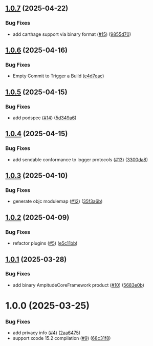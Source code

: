 ## [1.0.7](https://github.com/amplitude/AmplitudeCore-Swift/compare/v1.0.6...v1.0.7) (2025-04-22)


### Bug Fixes

* add carthage support via binary format ([#15](https://github.com/amplitude/AmplitudeCore-Swift/issues/15)) ([9855d70](https://github.com/amplitude/AmplitudeCore-Swift/commit/9855d706478c1094ef53de118726ba05b147061f))

## [1.0.6](https://github.com/amplitude/AmplitudeCore-Swift/compare/v1.0.5...v1.0.6) (2025-04-16)


### Bug Fixes

* Empty Commit to Trigger a Build ([e4d7eac](https://github.com/amplitude/AmplitudeCore-Swift/commit/e4d7eaca621e739b1102a5429b5556c237638688))

## [1.0.5](https://github.com/amplitude/AmplitudeCore-Swift/compare/v1.0.4...v1.0.5) (2025-04-15)


### Bug Fixes

* add podspec ([#14](https://github.com/amplitude/AmplitudeCore-Swift/issues/14)) ([5d349a6](https://github.com/amplitude/AmplitudeCore-Swift/commit/5d349a6fa6e5782db151a3982639f7ef3a7309e1))

## [1.0.4](https://github.com/amplitude/AmplitudeCore-Swift/compare/v1.0.3...v1.0.4) (2025-04-15)


### Bug Fixes

* add sendable conformance to logger protocols ([#13](https://github.com/amplitude/AmplitudeCore-Swift/issues/13)) ([3300da8](https://github.com/amplitude/AmplitudeCore-Swift/commit/3300da8f34e15aca309a227612bbe9e0c7bcb68b))

## [1.0.3](https://github.com/amplitude/AmplitudeCore-Swift/compare/v1.0.2...v1.0.3) (2025-04-10)


### Bug Fixes

* generate objc modulemap ([#12](https://github.com/amplitude/AmplitudeCore-Swift/issues/12)) ([35f3a6b](https://github.com/amplitude/AmplitudeCore-Swift/commit/35f3a6b31ab0981fed0f679efd5dabb3cecf7538))

## [1.0.2](https://github.com/amplitude/AmplitudeCore-Swift/compare/v1.0.1...v1.0.2) (2025-04-09)


### Bug Fixes

* refactor plugins ([#5](https://github.com/amplitude/AmplitudeCore-Swift/issues/5)) ([e5c11bb](https://github.com/amplitude/AmplitudeCore-Swift/commit/e5c11bb9f2ab318c36faa321490a480ebdbab9b8))

## [1.0.1](https://github.com/amplitude/AmplitudeCore-Swift/compare/v1.0.0...v1.0.1) (2025-03-28)


### Bug Fixes

* add binary AmpitudeCoreFramework product ([#10](https://github.com/amplitude/AmplitudeCore-Swift/issues/10)) ([5683e0b](https://github.com/amplitude/AmplitudeCore-Swift/commit/5683e0b9f6cf24e492eac47d4562bd505aa34cc9))

# 1.0.0 (2025-03-25)


### Bug Fixes

* add privacy info ([#4](https://github.com/amplitude/AmplitudeCore-Swift/issues/4)) ([2aa6475](https://github.com/amplitude/AmplitudeCore-Swift/commit/2aa647584cc76dbb8104dc6028847272894f5ade))
* support xcode 15.2 compilation ([#9](https://github.com/amplitude/AmplitudeCore-Swift/issues/9)) ([68c31f8](https://github.com/amplitude/AmplitudeCore-Swift/commit/68c31f894e02006e258e4dd3ac431bae7c81936f))

